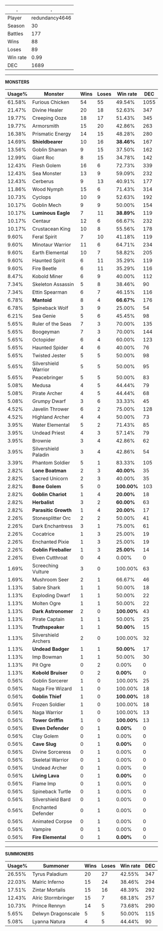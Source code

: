 .|.
|-|-
Player|redundancy4646
Season|30
Battles|177
Wins|88
Loses|89
Win rate|0.99
DEC|1689

---
**MONSTERS**

Usage%|Monster|Wins|Loses|Win rate|DEC|
-|-|-|-|-|-|
61.58%|Furious Chicken|54|55|49.54%|1055|
21.47%|Divine Healer|20|18|52.63%|347|
19.77%|Creeping Ooze|18|17|51.43%|345|
19.77%|Armorsmith|15|20|42.86%|263|
16.38%|Prismatic Energy|14|15|48.28%|280|
14.69%|**Shieldbearer**|10|16|**38.46%**|167|
13.56%|Goblin Shaman|9|15|37.50%|162|
12.99%|Giant Roc|8|15|34.78%|142|
12.43%|Flesh Golem|16|6|72.73%|339|
12.43%|Sea Monster|13|9|59.09%|232|
12.43%|Cerberus|9|13|40.91%|177|
11.86%|Wood Nymph|15|6|71.43%|314|
10.73%|Cyclops|10|9|52.63%|192|
10.17%|Goblin Mech|9|9|50.00%|154|
10.17%|**Luminous Eagle**|7|11|**38.89%**|119|
10.17%|Centaur|12|6|66.67%|232|
10.17%|Crustacean King|10|8|55.56%|178|
9.60%|Feral Spirit|7|10|41.18%|119|
9.60%|Minotaur Warrior|11|6|64.71%|234|
9.60%|Earth Elemental|10|7|58.82%|205|
9.60%|Haunted Spirit|6|11|35.29%|119|
9.60%|Fire Beetle|6|11|35.29%|116|
8.47%|Kobold Miner|6|9|40.00%|112|
7.34%|Skeleton Assassin|5|8|38.46%|90|
7.34%|Ettin Spearman|6|7|46.15%|116|
6.78%|**Mantoid**|8|4|**66.67%**|176|
6.78%|Spineback Wolf|3|9|25.00%|54|
6.21%|Sea Genie|5|6|45.45%|98|
5.65%|Ruler of the Seas|7|3|70.00%|135|
5.65%|Boogeyman|7|3|70.00%|144|
5.65%|Octopider|6|4|60.00%|123|
5.65%|Haunted Spider|4|6|40.00%|76|
5.65%|Twisted Jester|5|5|50.00%|98|
5.65%|Silvershield Warrior|5|5|50.00%|95|
5.65%|Peacebringer|5|5|50.00%|83|
5.08%|Medusa|4|5|44.44%|79|
5.08%|Pirate Archer|4|5|44.44%|68|
5.08%|Grumpy Dwarf|3|6|33.33%|45|
4.52%|Javelin Thrower|6|2|75.00%|128|
4.52%|Highland Archer|4|4|50.00%|73|
3.95%|Water Elemental|5|2|71.43%|85|
3.95%|Undead Priest|4|3|57.14%|79|
3.95%|Brownie|3|4|42.86%|62|
3.95%|Silvershield Paladin|3|4|42.86%|54|
3.39%|Phantom Soldier|5|1|83.33%|105|
2.82%|**Lone Boatman**|2|3|**40.00%**|35|
2.82%|Sacred Unicorn|2|3|40.00%|35|
2.82%|**Bone Golem**|5|0|**100.00%**|103|
2.82%|**Goblin Chariot**|1|4|**20.00%**|18|
2.82%|**Herbalist**|3|2|**60.00%**|63|
2.82%|**Parasitic Growth**|1|4|**20.00%**|17|
2.26%|Stonesplitter Orc|2|2|50.00%|41|
2.26%|Dark Enchantress|3|1|75.00%|61|
2.26%|Cocatrice|1|3|25.00%|19|
2.26%|Enchanted Pixie|1|3|25.00%|19|
2.26%|**Goblin Fireballer**|1|3|**25.00%**|14|
2.26%|Elven Cutthroat|0|4|0.00%|0|
1.69%|Screeching Vulture|3|0|100.00%|63|
1.69%|Mushroom Seer|2|1|66.67%|46|
1.13%|Sabre Shark|1|1|50.00%|18|
1.13%|Exploding Dwarf|1|1|50.00%|22|
1.13%|Molten Ogre|1|1|50.00%|22|
1.13%|**Dark Astronomer**|2|0|**100.00%**|43|
1.13%|Pirate Captain|1|1|50.00%|25|
1.13%|**Truthspeaker**|1|1|**50.00%**|15|
1.13%|Silvershield Archers|2|0|100.00%|32|
1.13%|**Undead Badger**|1|1|**50.00%**|17|
1.13%|Imp Bowman|1|1|50.00%|30|
1.13%|Pit Ogre|0|2|0.00%|0|
1.13%|**Kobold Bruiser**|0|2|**0.00%**|0|
0.56%|Goblin Sorcerer|1|0|100.00%|25|
0.56%|Naga Fire Wizard|1|0|100.00%|18|
0.56%|**Goblin Thief**|1|0|**100.00%**|18|
0.56%|Frozen Soldier|1|0|100.00%|18|
0.56%|Naga Warrior|1|0|100.00%|13|
0.56%|**Tower Griffin**|1|0|**100.00%**|13|
0.56%|**Elven Defender**|0|1|**0.00%**|0|
0.56%|Clay Golem|0|1|0.00%|0|
0.56%|**Cave Slug**|0|1|**0.00%**|0|
0.56%|Divine Sorceress|0|1|0.00%|0|
0.56%|Skeletal Warrior|0|1|0.00%|0|
0.56%|Undead Archer|0|1|0.00%|0|
0.56%|**Living Lava**|0|1|**0.00%**|0|
0.56%|Flame Imp|0|1|0.00%|0|
0.56%|Spineback Turtle|0|1|0.00%|0|
0.56%|Silvershield Bard|0|1|0.00%|0|
0.56%|Enchanted Defender|0|1|0.00%|0|
0.56%|Animated Corpse|0|1|0.00%|0|
0.56%|Vampire|0|1|0.00%|0|
0.56%|**Fire Elemental**|0|1|**0.00%**|0|

---
**SUMMONERS**

Usage%|Summoner|Wins|Loses|Win rate|DEC|
-|-|-|-|-|-|
26.55%|Tyrus Paladium|20|27|42.55%|347|
22.03%|Malric Inferno|15|24|38.46%|294|
17.51%|Zintar Mortalis|15|16|48.39%|292|
12.43%|Alric Stormbringer|15|7|68.18%|257|
10.73%|Prince Rennyn|14|5|73.68%|290|
5.65%|Delwyn Dragonscale|5|5|50.00%|115|
5.08%|Lyanna Natura|4|5|44.44%|90|

